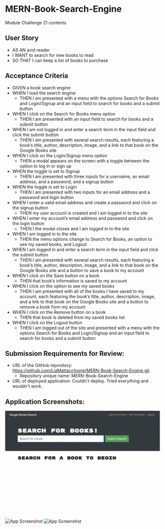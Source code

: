 # MERN-Book-Search-Engine
Module Challenge 21 contents

## User Story
* AS AN avid reader
* I WANT to search for new books to read
* SO THAT I can keep a list of books to purchase


## Acceptance Criteria
* GIVEN a book search engine
* WHEN I load the search engine
    * THEN I am presented with a menu with the options Search for Books and Login/Signup and an input field to search for books and a submit button
* WHEN I click on the Search for Books menu option
    * THEN I am presented with an input field to search for books and a submit button
* WHEN I am not logged in and enter a search term in the input field and click the submit button
    * THEN I am presented with several search results, each featuring a book’s title, author, description, image, and a link to that book on the Google Books site
* WHEN I click on the Login/Signup menu option
    * THEN a modal appears on the screen with a toggle between the option to log in or sign up
* WHEN the toggle is set to Signup
    * THEN I am presented with three inputs for a username, an email address, and a password, and a signup button
* WHEN the toggle is set to Login
    * THEN I am presented with two inputs for an email address and a password and login button
* WHEN I enter a valid email address and create a password and click on the signup button
    * THEN my user account is created and I am logged in to the site
* WHEN I enter my account’s email address and password and click on the login button
    * THEN I the modal closes and I am logged in to the site
* WHEN I am logged in to the site
    * THEN the menu options change to Search for Books, an option to see my saved books, and Logout
* WHEN I am logged in and enter a search term in the input field and click the submit button
    * THEN I am presented with several search results, each featuring a book’s title, author, description, image, and a link to that book on the Google Books site and a button to save a book to my account
* WHEN I click on the Save button on a book
    * THEN that book’s information is saved to my account
* WHEN I click on the option to see my saved books
    * THEN I am presented with all of the books I have saved to my account, each featuring the book’s title, author, description, image, and a link to that book on the Google Books site and a button to remove a book from my account
* WHEN I click on the Remove button on a book
    * THEN that book is deleted from my saved books list
* WHEN I click on the Logout button
    * THEN I am logged out of the site and presented with a menu with the options Search for Books and Login/Signup and an input field to search for books and a submit button  

## Submission Requirements for Review:
* URL of the GitHub repository: https://github.com/LiaMattacchione/MERN-Book-Search-Engine.git
  * Repository unique name: MERN-Book-Search-Engine
* URL of deployed application:  Couldn't deploy. Tried everything and wouldn't work.

## Application Screenshots:
![App Screenshot](./images/one.gif)
![App Screenshot](./images/two.gif)
![App Screenshot](./images/three.gif)
